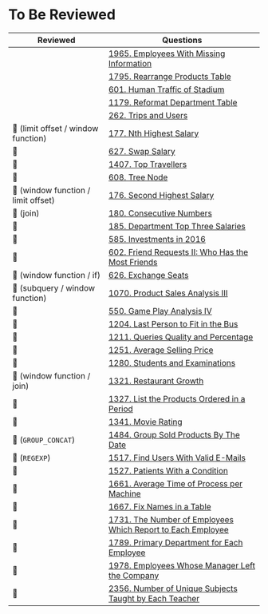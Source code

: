 # To Be Reviewed

| Reviewed                            | Questions                                                                          |
|-------------------------------------|------------------------------------------------------------------------------------|
|                                     | [1965. Employees With Missing Information](https://leetcode.com/problems/employees-with-missing-information/) |
|                                     | [1795. Rearrange Products Table](https://leetcode.com/problems/rearrange-products-table/) |
|                                     | [601. Human Traffic of Stadium](https://leetcode.com/problems/human-traffic-of-stadium/) |
|                                     | [1179. Reformat Department Table](https://leetcode.com/problems/reformat-department-table/) |
|                                     | [262. Trips and Users](https://leetcode.com/problems/trips-and-users/) |
| 🧡 (limit offset / window function) | [177. Nth Highest Salary](https://leetcode.com/problems/nth-highest-salary/) |
| 💙                                  | [627. Swap Salary](https://leetcode.com/problems/swap-salary/) |
| 💙                                  | [1407. Top Travellers](https://leetcode.com/problems/top-travellers/) |
| 💙                                  | [608. Tree Node](https://leetcode.com/problems/tree-node/) |
| 🧡 (window function / limit offset) | [176. Second Highest Salary](https://leetcode.com/problems/second-highest-salary/) |
| 🧡 (join)                           | [180. Consecutive Numbers](https://leetcode.com/problems/consecutive-numbers/)     |
| 💙                                  | [185. Department Top Three Salaries](https://leetcode.com/problems/department-top-three-salaries/) |
| 💙                                  | [585. Investments in 2016](https://leetcode.com/problems/investments-in-2016/) |
| 💙                                  | [602. Friend Requests II: Who Has the Most Friends](https://leetcode.com/problems/friend-requests-ii-who-has-the-most-friends/) |
| 🧡 (window function / if)           | [626. Exchange Seats](https://leetcode.com/problems/exchange-seats/) |
| 🧡 (subquery / window function)     | [1070. Product Sales Analysis III](https://leetcode.com/problems/product-sales-analysis-iii/) |
| 💙                                  | [550. Game Play Analysis IV](https://leetcode.com/problems/game-play-analysis-iv/) |
| 💙                                  | [1204. Last Person to Fit in the Bus](https://leetcode.com/problems/last-person-to-fit-in-the-bus/) |
| 💙                                  | [1211. Queries Quality and Percentage](https://leetcode.com/problems/queries-quality-and-percentage/) |
| 💙                                  | [1251. Average Selling Price](https://leetcode.com/problems/average-selling-price/) |
| 💙                                  | [1280. Students and Examinations](https://leetcode.com/problems/students-and-examinations/) |
| 🧡 (window function / join)         | [1321. Restaurant Growth](https://leetcode.com/problems/restaurant-growth/) |
| 💙                                  | [1327. List the Products Ordered in a Period](https://leetcode.com/problems/list-the-products-ordered-in-a-period/) |
| 💙                                  | [1341. Movie Rating](https://leetcode.com/problems/movie-rating/) |
| 🧡 (`GROUP_CONCAT`)                 | [1484. Group Sold Products By The Date](https://leetcode.com/problems/group-sold-products-by-the-date/) |
| 🧡 (`REGEXP`)                       | [1517. Find Users With Valid E-Mails](https://leetcode.com/problems/find-users-with-valid-e-mails/) |
| 💙                                  | [1527. Patients With a Condition](https://leetcode.com/problems/patients-with-a-condition/) |
| 💙                                  | [1661. Average Time of Process per Machine](https://leetcode.com/problems/average-time-of-process-per-machine/) |
| 💙                                  | [1667. Fix Names in a Table](https://leetcode.com/problems/fix-names-in-a-table/) |
| 💙                                  | [1731. The Number of Employees Which Report to Each Employee](https://leetcode.com/problems/the-number-of-employees-which-report-to-each-employee/) |
| 💙                                  | [1789. Primary Department for Each Employee](https://leetcode.com/problems/primary-department-for-each-employee/) |
| 💙                                  | [1978. Employees Whose Manager Left the Company](https://leetcode.com/problems/employees-whose-manager-left-the-company/) |
| 💙                                  | [2356. Number of Unique Subjects Taught by Each Teacher](https://leetcode.com/problems/number-of-unique-subjects-taught-by-each-teacher/) |
